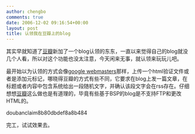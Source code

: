```yaml
---
author: chengbo
comments: true
date: 2006-12-02 09:16:54+00:00
layout: post
title: 认领我在豆瓣上的blog
---
```


其实早就知道了[豆瓣](http://www.douban.com/)新加了一个blog认领的东东，一直以来觉得自己的blog就没几个人看，所以对这个功能也没太注意，今天闲来无事，就认领来玩玩儿吧。

最开始以为认领的方式会像[google webmasters](http://www.google.com/webmasters/)那样，上传一个html验证文件或者是添加元标记，哪晓得豆瓣的方式有些不同，它要求在blog上发一篇文章，在标题或者内容中包含系统给出一段随机文字，并确认该段文字会在rss存在。仔细想想[豆瓣](http://www.douban.com/)这么做也是有道理的，毕竟有些基于BSP的blog是不支持FTP和更改HTML的。

doubanclaim8b80dbdef8a8b484

完工，试试效果去。


